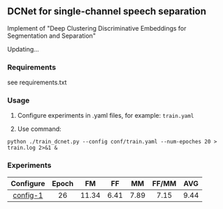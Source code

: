 ## DCNet for single-channel speech separation

Implement of "Deep Clustering Discriminative Embeddings for Segmentation and Separation"

Updating...

### Requirements

see requirements.txt

### Usage

1. Configure experiments in .yaml files, for example: `train.yaml`

2. Use command:

```shell
python ./train_dcnet.py --config conf/train.yaml --num-epoches 20 > train.log 2>&1 &
```

### Experiments

| Configure | Epoch |  FM   |  FF  |  MM  | FF/MM | AVG  |
| :-------: | :---: | :---: | :--: | :--: | :---: | :--: |
| [config-1](conf/1.config.yaml) |  26   | 11.34 | 6.41 | 7.89 | 7.15  | 9.44 |